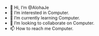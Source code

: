 - 👋 Hi, I’m @AlohaJe
- 👀 I’m interested in Computer.
- 🌱 I’m currently learning Computer.
- 💞️ I’m looking to collaborate on Computer.
- 📫 How to reach me Computer.

<!---
AlohaJe/AlohaJe is a ✨ special ✨ repository because its `README.md` (this file) appears on your GitHub profile.
You can click the Preview link to take a look at your changes.
--->
